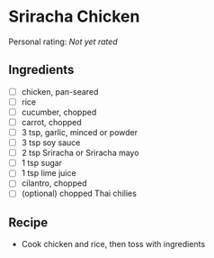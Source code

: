 # Sriracha Chicken

<!-- {cts} rating=0; (User can specify rating on scale of 1-5) -->
Personal rating: *Not yet rated*
<!-- {cte} -->

<!-- {cts} name_image=None; (User can specify image name) -->
<!-- TODO: Capture image -->
<!-- {cte} -->

## Ingredients

* [ ] chicken, pan-seared
* [ ] rice
* [ ] cucumber, chopped
* [ ] carrot, chopped
* [ ] 3 tsp, garlic, minced or powder
* [ ] 3 tsp soy sauce
* [ ] 2 tsp Sriracha or Sriracha mayo
* [ ] 1 tsp sugar
* [ ] 1 tsp lime juice
* [ ] cilantro, chopped
* [ ] (optional) chopped Thai chilies

## Recipe

* Cook chicken and rice, then toss with ingredients
